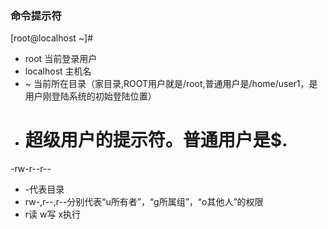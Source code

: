 ### 命令提示符

[root@localhost ~]#

* root 当前登录用户
* localhost 主机名
* ~ 当前所在目录（家目录,ROOT用户就是/root,普通用户是/home/user1，是用户刚登陆系统的初始登陆位置）
* # 超级用户的提示符。普通用户是$.

-rw-r--r--
* -代表目录
* rw-,r--,r--分别代表“u所有者”，“g所属组”，“o其他人”的权限
* r读 w写 x执行
